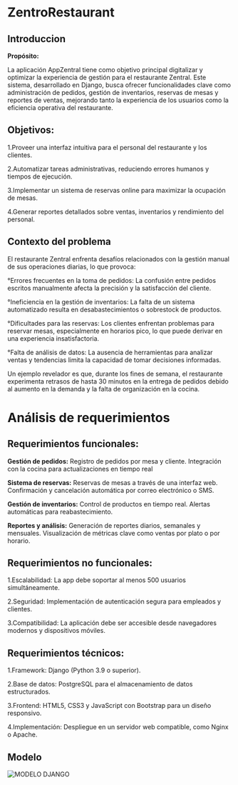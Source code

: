 
# ZentroRestaurant
## Introduccion 

**Propósito:**

La aplicación AppZentral tiene como objetivo principal digitalizar y optimizar la experiencia de gestión para el restaurante Zentral. Este sistema, desarrollado en Django, busca ofrecer funcionalidades clave como administración de pedidos, gestión de inventarios, reservas de mesas y reportes de ventas, mejorando tanto la experiencia de los usuarios como la eficiencia operativa del restaurante.

## Objetivos:

1.Proveer una interfaz intuitiva para el personal del restaurante y los clientes.

2.Automatizar tareas administrativas, reduciendo errores humanos y tiempos de ejecución.

3.Implementar un sistema de reservas online para maximizar la ocupación de mesas.

4.Generar reportes detallados sobre ventas, inventarios y rendimiento del personal.

## Contexto del problema
El restaurante Zentral enfrenta desafíos relacionados con la gestión manual de sus operaciones diarias, lo que provoca:

°Errores frecuentes en la toma de pedidos: La confusión entre pedidos escritos manualmente afecta la precisión y la satisfacción del cliente.

°Ineficiencia en la gestión de inventarios: La falta de un sistema automatizado resulta en desabastecimientos o sobrestock de productos.

°Dificultades para las reservas: Los clientes enfrentan problemas para reservar mesas, especialmente en horarios pico,
lo que puede derivar en una experiencia insatisfactoria.

°Falta de análisis de datos: La ausencia de herramientas para analizar ventas y tendencias limita la capacidad de tomar decisiones informadas.

Un ejemplo revelador es que, durante los fines de semana, el restaurante experimenta retrasos de hasta 
30 minutos en la entrega de pedidos debido al aumento en la demanda y la falta de organización en la cocina.

# Análisis de requerimientos
## Requerimientos funcionales:

**Gestión de pedidos:**
Registro de pedidos por mesa y cliente.
Integración con la cocina para actualizaciones en tiempo real

**Sistema de reservas:**
Reservas de mesas a través de una interfaz web.
Confirmación y cancelación automática por correo electrónico o SMS.

**Gestión de inventarios:**
Control de productos en tiempo real.
Alertas automáticas para reabastecimiento.

**Reportes y análisis:**
Generación de reportes diarios, semanales y mensuales.
Visualización de métricas clave como ventas por plato o por horario.

## Requerimientos no funcionales:

1.Escalabilidad: La app debe soportar al menos 500 usuarios simultáneamente.

2.Seguridad: Implementación de autenticación segura para empleados y clientes.

3.Compatibilidad: La aplicación debe ser accesible desde navegadores modernos y dispositivos móviles.
## Requerimientos técnicos:

1.Framework: Django (Python 3.9 o superior).

2.Base de datos: PostgreSQL para el almacenamiento de datos estructurados.

3.Frontend: HTML5, CSS3 y JavaScript con Bootstrap para un diseño responsivo.

4.Implementación: Despliegue en un servidor web compatible, como Nginx o Apache.

## Modelo
![MODELO DJANGO](https://github.com/user-attachments/assets/9fb6ee32-9df8-4a38-b218-87d8edfc0b6e)

